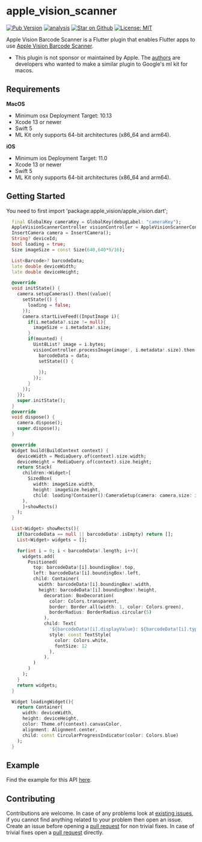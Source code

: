 # apple\_vision\_scanner

[![Pub Version](https://img.shields.io/pub/v/apple_vision_scanner)](https://pub.dev/packages/apple_vision_scanner)
[![analysis](https://github.com/Knightro63/apple_vision/actions/workflows/flutter.yml/badge.svg)](https://github.com/Knightro63/apple_vision/actions/)
[![Star on Github](https://img.shields.io/github/stars/Knightro63/apple_vision.svg?style=flat&logo=github&colorB=deeppink&label=stars)](https://github.com/Knightro63/apple_vision)
[![License: MIT](https://img.shields.io/badge/license-MIT-purple.svg)](https://opensource.org/licenses/MIT)

Apple Vision Barcode Scanner is a Flutter plugin that enables Flutter apps to use [Apple Vision Barcode Scanner](https://developer.apple.com/documentation/vision/vnbarcodeobservation).

- This plugin is not sponsor or maintained by Apple. The [authors](https://github.com/Knightro63/apple_vision/blob/main/AUTHORS) are developers who wanted to make a similar plugin to Google's ml kit for macos.

## Requirements

**MacOS**
 - Minimum osx Deployment Target: 10.13
 - Xcode 13 or newer
 - Swift 5
 - ML Kit only supports 64-bit architectures (x86_64 and arm64).

**iOS**
 - Minimum ios Deployment Target: 11.0
 - Xcode 13 or newer
 - Swift 5
 - ML Kit only supports 64-bit architectures (x86_64 and arm64).

## Getting Started

You need to first import 'package:apple_vision/apple_vision.dart';

```dart
  final GlobalKey cameraKey = GlobalKey(debugLabel: "cameraKey");
  AppleVisionScannerController visionController = AppleVisionScannerController();
  InsertCamera camera = InsertCamera();
  String? deviceId;
  bool loading = true;
  Size imageSize = const Size(640,640*9/16);

  List<Barcode>? barcodeData;
  late double deviceWidth;
  late double deviceHeight;

  @override
  void initState() {
    camera.setupCameras().then((value){
      setState(() {
        loading = false;
      });
      camera.startLiveFeed((InputImage i){
        if(i.metadata?.size != null){
          imageSize = i.metadata!.size;
        }
        if(mounted) {
          Uint8List? image = i.bytes;
          visionController.processImage(image!, i.metadata!.size).then((data){
            barcodeData = data;
            setState(() {
              
            });
          });
        }
      });
    });
    super.initState();
  }
  @override
  void dispose() {
    camera.dispose();
    super.dispose();
  }

  @override
  Widget build(BuildContext context) {
    deviceWidth = MediaQuery.of(context).size.width;
    deviceHeight = MediaQuery.of(context).size.height;
    return Stack(
      children:<Widget>[
        SizedBox(
          width: imageSize.width, 
          height: imageSize.height, 
          child: loading?Container():CameraSetup(camera: camera,size: imageSize,)
      ),
      ]+showRects()
    );
  }

  List<Widget> showRects(){
    if(barcodeData == null || barcodeData!.isEmpty) return [];
    List<Widget> widgets = [];

    for(int i = 0; i < barcodeData!.length; i++){
      widgets.add(
        Positioned(
          top: barcodeData![i].boundingBox!.top,
          left: barcodeData![i].boundingBox!.left,
          child: Container(
            width: barcodeData![i].boundingBox!.width,
            height: barcodeData![i].boundingBox!.height,
              decoration: BoxDecoration(
                color: Colors.transparent,
                border: Border.all(width: 1, color: Colors.green),
                borderRadius: BorderRadius.circular(5)
              ),
              child: Text(
                '${barcodeData![i].displayValue}: ${barcodeData![i].type}',
                style: const TextStyle(
                  color: Colors.white,
                  fontSize: 12
                ),
              ),
          )
        )
      );
    }
    return widgets;
  }

  Widget loadingWidget(){
    return Container(
      width: deviceWidth,
      height: deviceHeight,
      color: Theme.of(context).canvasColor,
      alignment: Alignment.center,
      child: const CircularProgressIndicator(color: Colors.blue)
    );
  }
```

## Example

Find the example for this API [here](https://github.com/Knightro63/apple_vision/tree/main/packages/apple_vision_scanner/example/lib/main.dart).

## Contributing

Contributions are welcome.
In case of any problems look at [existing issues](https://github.com/Knightro63/apple_vision/issues), if you cannot find anything related to your problem then open an issue.
Create an issue before opening a [pull request](https://github.com/Knightro63/apple_vision/pulls) for non trivial fixes.
In case of trivial fixes open a [pull request](https://github.com/Knightro63/apple_vision/pulls) directly.
